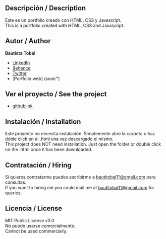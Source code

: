 ## Descripción / Description  
Este es un portfolio creado con HTML, CSS y Javascript.  
This is a portfolio created with HTML, CSS and Javascript.  

## Autor / Author
**Bautista Tobal**

* [LinkedIn](https://linkedin.com/in/bautista-tobal-b25a4a237/)
* [Behance](https://be.net/bautitobal)
* [Twitter](https://twitter.com/bautitobal)
* [Portfolio web] (soon™)

## Ver el proyecto / See the project 
- [githublink](githublink)

## Instalación / Installation
Este proyecto no necesita instalación. Simplemente abre la carpeta o haz doble click en el .html una vez descargado el mismo.  
This project does NOT need installation. Just open the folder or double click on the .html once it has been downloaded.

## Contratación / Hiring
Si quieres contratarme puedes escribirme a bautitobal11@gmail.com para consultas.  
If you want to hiring me you could mail me at bautitobal11@gmail.com for queries.  

## Licencia / License
MIT Public License v3.0  
No puede usarse comercialmente.  
Cannot be used commercially.  
